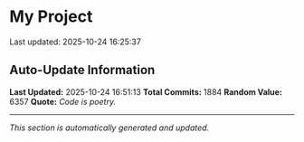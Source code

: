 # My Project


Last updated: 2025-10-24 16:25:37



































































































































































































































































































































































































































































































































































































































































































































































































































































































































































































































































































































































































































































































































































































































































































































































































































































































































































































































































































































































































































































































































































































































































































































































## Auto-Update Information

**Last Updated:** 2025-10-24 16:51:13
**Total Commits:** 1884
**Random Value:** 6357
**Quote:** _Code is poetry._

---
_This section is automatically generated and updated._